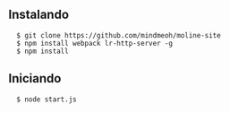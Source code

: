 ## Instalando
```
  $ git clone https://github.com/mindmeoh/moline-site
  $ npm install webpack lr-http-server -g
  $ npm install
```

## Iniciando
```
  $ node start.js
```